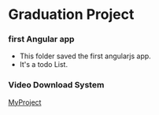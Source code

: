 # Graduation Project

### first Angular app
- This folder saved the first angularjs app.
- It's a todo List.

### Video Download System
[MyProject](https://github.com/zJoyceLee/VideoDownloadSystem)
